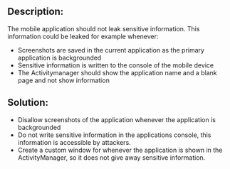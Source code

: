 ## Description:

The mobile application should not leak sensitive information. This information could be leaked for example whenever:

- Screenshots are saved in the current application as the primary  application is backgrounded 
- Sensitive information is written to the console of the mobile device
- The Activitymanager should show the application name and a blank page and not show information

## Solution:

- Disallow screenshots of the application whenever the application is backgrounded
- Do not write sensitive information in the applications console, this information is accessible by attackers.
- Create a custom window for whenever the application is shown in the ActivityManager, so it does not give away sensitive
  information.
